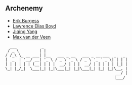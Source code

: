 ## Archenemy

- [Erik Burgess](https://github.com/Cowpriest)
- [Lawrence Elias Boyd](https://github.com/EliasBoyd)
- [Jiqing Yang](https://github.com/WERDXZ)
- [Max van der Veen](https://github.com/maxbutevil)

```
  ___           _                                    
 / _ \         | |                                    
/ /_\ \_ __ ___| |__   ___ _ __   ___ _ __ ___  _   _ 
|  _  | '__/ __| '_ \ / _ \ '_ \ / _ \ '_ ` _ \| | | |
| | | | | | (__| | | |  __/ | | |  __/ | | | | | |_| |
\_| |_/_|  \___|_| |_|\___|_| |_|\___|_| |_| |_|\__, |
                                                 __/ |
                                                |___/ 
```
